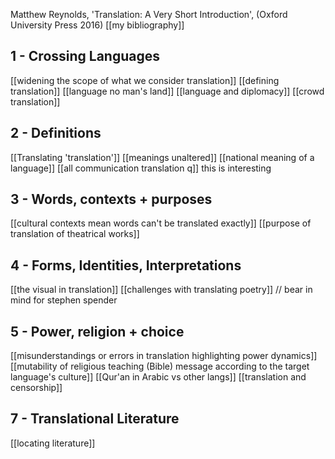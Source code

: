 Matthew Reynolds, 'Translation: A Very Short Introduction', (Oxford University Press 2016)
[[my bibliography]]

## 1 - Crossing Languages
[[widening the scope of what we consider translation]]
[[defining translation]]
[[language no man's land]]
[[language and diplomacy]]
[[crowd translation]]

## 2 - Definitions
[[Translating 'translation']]
[[meanings unaltered]]
[[national meaning of a language]]
[[all communication translation q]] this is interesting

## 3 - Words, contexts + purposes
[[cultural contexts mean words can't be translated exactly]]
[[purpose of translation of theatrical works]]

## 4 - Forms, Identities, Interpretations
[[the visual in translation]]
[[challenges with translating poetry]] // bear in mind for stephen spender

## 5 - Power, religion + choice
[[misunderstandings or errors in translation highlighting power dynamics]]
[[mutability of religious teaching (Bible) message according to the target language's culture]]
[[Qur'an in Arabic vs other langs]]
[[translation and censorship]] 

## 7 - Translational Literature
[[locating literature]]

